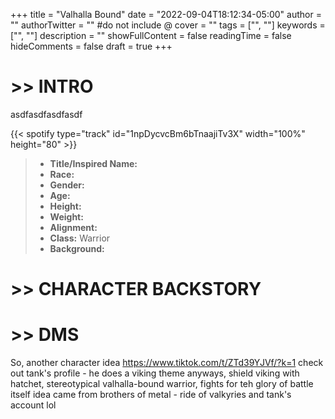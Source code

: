 +++
title = "Valhalla Bound"
date = "2022-09-04T18:12:34-05:00"
author = ""
authorTwitter = "" #do not include @
cover = ""
tags = ["", ""]
keywords = ["", ""]
description = ""
showFullContent = false
readingTime = false
hideComments = false
draft = true
+++

# >> INTRO

asdfasdfasdfasdf

{{< spotify type="track" id="1npDycvcBm6bTnaajiTv3X" width="100%" height="80" >}}

>* **Title/Inspired Name:**   
>* **Race:**   
>* **Gender:**   
>* **Age:**   
>* **Height:**   
>* **Weight:**   
>* **Alignment:** 
>* **Class:** Warrior  
>* **Background:** 


# >> CHARACTER BACKSTORY

# >> DMS

So, another character idea
https://www.tiktok.com/t/ZTd39YJVf/?k=1
check out tank's profile - he does a viking theme
anyways, shield viking with hatchet, stereotypical valhalla-bound warrior, fights for teh glory of battle itself
idea came from brothers of metal - ride of valkyries and tank's account lol